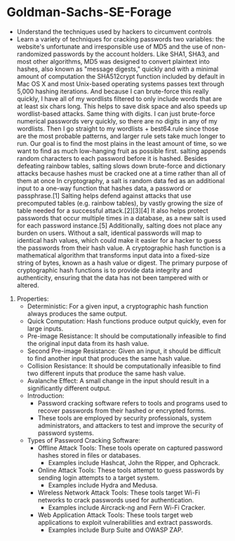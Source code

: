 # Goldman-Sachs-SE-Forage
- Understand the techniques used by hackers to circumvent controls
- Learn a variety of techniques for cracking passwords
two variables: the website's unfortunate and irresponsible use of MD5 and the use of non-randomized passwords by the account holders.
Like SHA1, SHA3, and most other algorithms, MD5 was designed to convert plaintext into hashes, also known as "message digests," quickly and with a minimal amount of computation
the SHA512crypt function included by default in Mac OS X and most Unix-based operating systems passes text through 5,000 hashing iterations.
And because I can brute-force this really quickly, I have all of my wordlists filtered to only include words that are at least six chars long. This helps to save disk space and also speeds up wordlist-based attacks. Same thing with digits. I can just brute-force numerical passwords very quickly, so there are no digits in any of my wordlists. Then I go straight to my wordlists + best64.rule since those are the most probable patterns, and larger rule sets take much longer to run. Our goal is to find the most plains in the least amount of time, so we want to find as much low-hanging fruit as possible first.
salting appends random characters to each password before it is hashed. Besides defeating rainbow tables, salting slows down brute-force and dictionary attacks because hashes must be cracked one at a time rather than all of them at once
In cryptography, a salt is random data fed as an additional input to a one-way function that hashes data, a password or passphrase.[1] Salting helps defend against attacks that use precomputed tables (e.g. rainbow tables), by vastly growing the size of table needed for a successful attack.[2][3][4]
It also helps protect passwords that occur multiple times in a database, as a new salt is used for each password instance.[5] Additionally, salting does not place any burden on users.
Without a salt, identical passwords will map to identical hash values, which could make it easier for a hacker to guess the passwords from their hash value.
A cryptographic hash function is a mathematical algorithm that transforms input data into a fixed-size string of bytes, known as a hash value or digest.
The primary purpose of cryptographic hash functions is to provide data integrity and authenticity, ensuring that the data has not been tampered with or altered.
1. Properties:
	- Deterministic: For a given input, a cryptographic hash function always produces the same output.
	- Quick Computation: Hash functions produce output quickly, even for large inputs.
	- Pre-image Resistance: It should be computationally infeasible to find the original input data from its hash value.
	- Second Pre-image Resistance: Given an input, it should be difficult to find another input that produces the same hash value.
	- Collision Resistance: It should be computationally infeasible to find two different inputs that produce the same hash value.
	- Avalanche Effect: A small change in the input should result in a significantly different output.
	- Introduction:
		- Password cracking software refers to tools and programs used to recover passwords from their hashed or encrypted forms.
		- These tools are employed by security professionals, system administrators, and attackers to test and improve the security of password systems.
	- Types of Password Cracking Software:
		- Offline Attack Tools: These tools operate on captured password hashes stored in files or databases.
			- Examples include Hashcat, John the Ripper, and Ophcrack.
		- Online Attack Tools: These tools attempt to guess passwords by sending login attempts to a target system.
			- Examples include Hydra and Medusa.
		- Wireless Network Attack Tools: These tools target Wi-Fi networks to crack passwords used for authentication.
			- Examples include Aircrack-ng and Fern Wi-Fi Cracker.
		- Web Application Attack Tools: These tools target web applications to exploit vulnerabilities and extract passwords.
			- Examples include Burp Suite and OWASP ZAP.
